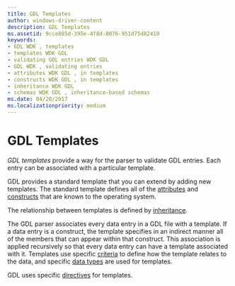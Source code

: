```yaml
---
title: GDL Templates
author: windows-driver-content
description: GDL Templates
ms.assetid: 9cce885d-395e-4f8d-8076-951d75d82410
keywords:
- GDL WDK , templates
- templates WDK GDL
- validating GDL entries WDK GDL
- GDL WDK , validating entries
- attributes WDK GDL , in templates
- constructs WDK GDL , in templates
- inheritance WDK GDL
- schemas WDK GDL , inheritance-based schemas
ms.date: 04/20/2017
ms.localizationpriority: medium
---
```


# GDL Templates


*GDL templates* provide a way for the parser to validate GDL entries. Each entry can be associated with a particular template.

GDL provides a standard template that you can extend by adding new templates. The standard template defines all of the [attributes](gdl-attributes.md) and [constructs](gdl-constructs.md) that are known to the operating system.

The relationship between templates is defined by [inheritance](gdl-template-inheritance.md).

The GDL parser associates every data entry in a GDL file with a template. If a data entry is a construct, the template specifies in an indirect manner all of the members that can appear within that construct. This association is applied recursively so that every data entry can have a template associated with it. Templates use specific [criteria](criteria-for-associating-gdl-templates-with-keywords.md) to define how the template relates to the data, and specific [data types](gdl-template-data-types.md) are used for templates.

GDL uses specific [directives](gdl-template-directives.md) for templates.

 

 




